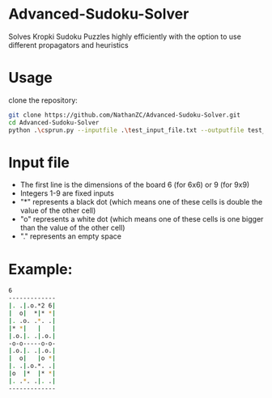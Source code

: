 # Advanced-Sudoku-Solver
Solves Kropki Sudoku Puzzles highly efficiently with the option to use different propagators and heuristics

# Usage
clone the repository:
```sh
git clone https://github.com/NathanZC/Advanced-Sudoku-Solver.git
cd Advanced-Sudoku-Solver
python .\csprun.py --inputfile .\test_input_file.txt --outputfile test_output_file.txt --propagator GAC
```
# Input file
* The first line is the dimensions of the board 6 (for 6x6) or 9 (for 9x9)
* Integers 1-9 are fixed inputs
* "*" represents a black dot (which means one of these cells is double the value of the other cell)
* "o" represents a white dot (which means one of these cells is one bigger than the value of the other cell)
* "." represents an empty space
# Example:
```sh
6
-------------
|. .|.o.*2 6|
|  o|  *|* *|
|. .o. .*. .|
|* *|   |   |
|.o.|. .|.o.|
-o-o-----o-o-
|.o.|. .|.o.|
|  o|   |o *|
|. .|.o.*. .|
|o  |*  |* *|
|. .*. .|. .|
-------------
```
